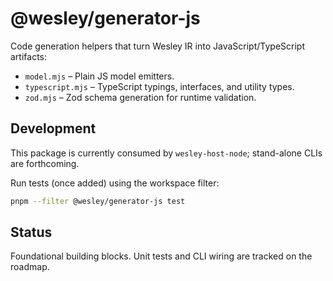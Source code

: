 # @wesley/generator-js

Code generation helpers that turn Wesley IR into JavaScript/TypeScript artifacts:

- `model.mjs` – Plain JS model emitters.
- `typescript.mjs` – TypeScript typings, interfaces, and utility types.
- `zod.mjs` – Zod schema generation for runtime validation.

## Development

This package is currently consumed by `wesley-host-node`; stand-alone CLIs are forthcoming.

Run tests (once added) using the workspace filter:

```bash
pnpm --filter @wesley/generator-js test
```

## Status

Foundational building blocks. Unit tests and CLI wiring are tracked on the roadmap.

